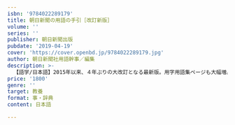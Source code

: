 ```yaml
---
isbn: '9784022289179'
title: 朝日新聞の用語の手引［改訂新版］
volume: ''
series: ''
publisher: 朝日新聞出版
pubdate: '2019-04-19'
cover: 'https://cover.openbd.jp/9784022289179.jpg'
author: 朝日新聞社用語幹事／編集
description: >-
  【語学/日本語】2015年以来、４年ぶりの大改訂となる最新版。用字用語集ページも大幅増。学校から企業・家庭生活にいたるまで、文書作成には必携の用字用語集。難読集、略語集など資料もさらに充実し、文書作成はこの一冊でOK。
price: '1800'
genre: ''
target: 教養
format: 事・辞典
content: 日本語

---
```

